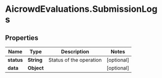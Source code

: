 # AicrowdEvaluations.SubmissionLogs

## Properties
Name | Type | Description | Notes
------------ | ------------- | ------------- | -------------
**status** | **String** | Status of the operation | [optional] 
**data** | **Object** |  | [optional] 


